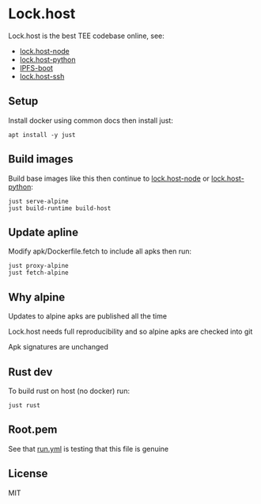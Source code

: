 # Lock.host
Lock.host is the best TEE codebase online, see:
+ [lock.host-node](https://github.com/rhodey/lock.host-node)
+ [lock.host-python](https://github.com/rhodey/lock.host-python)
+ [IPFS-boot](https://github.com/rhodey/IPFS-boot)
+ [lock.host-ssh](https://github.com/rhodey/lock.host-ssh)

## Setup
Install docker using common docs then install just:
```
apt install -y just
```

## Build images
Build base images like this then continue to [lock.host-node](https://github.com/rhodey/lock.host-node) or [lock.host-python](https://github.com/rhodey/lock.host-python):
```
just serve-alpine
just build-runtime build-host
```

## Update apline
Modify apk/Dockerfile.fetch to include all apks then run:
```
just proxy-alpine
just fetch-alpine
```

## Why alpine
Updates to alpine apks are published all the time

Lock.host needs full reproducibility and so alpine apks are checked into git

Apk signatures are unchanged

## Rust dev
To build rust on host (no docker) run:
```
just rust
```

## Root.pem
See that [run.yml](.github/workflows/run.yml) is testing that this file is genuine

## License
MIT
